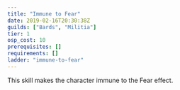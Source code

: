 ```yaml
---
title: "Immune to Fear"
date: 2019-02-16T20:30:38Z
guilds: ["Bards", "Militia"]
tier: 1
osp_cost: 10
prerequisites: []
requirements: []
ladder: "immune-to-fear"
---
```

This skill makes the character immune to the Fear effect.